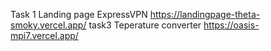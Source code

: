 Task 1 Landing page ExpressVPN
https://landingpage-theta-smoky.vercel.app/
task3 Teperature converter
https://oasis-mpi7.vercel.app/
